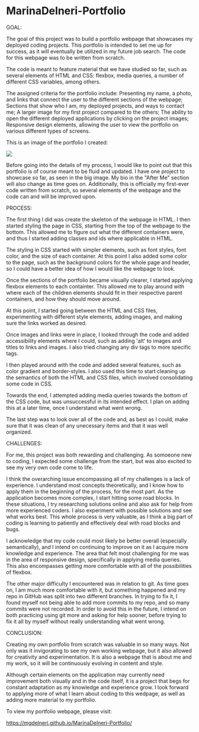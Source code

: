 # MarinaDelneri-Portfolio

GOAL:

The goal of this project was to build a portfolio webpage that showcases my deployed coding projects. This portfolio is intended to set me up for success, as it will eventually be utilized in my future job search. The code for this webpage was to be written from scratch.

The code is meant to feature material that we have studied so far, such as several elements of HTML and CSS: flexbox, media queries, a number of different CSS variables, among others. 

The assigned criteria for the portfolio include: Presenting my name, a photo, and links that connect the user to the different sections of the webpage; Sections that show who I am, my deployed projects, and ways to contact me; A larger image for my first project compared to the others; The ability to open the different deployed applications by clicking on the project images; Responsive design elements, allowing the user to view the portfolio on various different types of screens. 

This is an image of the portfolio I created:

![](AAAAssets/screencapture-file-Users-Marina-Desktop-homework-coding-MarinaDelneri-Portfolio-index-html-2021-02-22-13_00_08.png)

Before going into the details of my process, I would like to point out that this portfolio is of course meant to be fluid and updated. I have one project to showcase so far, as seen in the big image. My bio in the "After Me" section will also change as time goes on. Additionally, this is officially my first-ever code written from scratch, so several elements of the webpage and the code can and will be improved upon. 


PROCESS:

The first thing I did was create the skeleton of the webpage in HTML. I then started styling the page in CSS, starting from the top of the webpage to the bottom. This allowed me to figure out what the different containers were, and thus I started adding classes and ids where applicable in HTML. 

The styling in CSS started with simpler elements, such as font styles, font color, and the size of each container. At this point I also added some color to the page, such as the background colors for the whole page and header, so I could have a better idea of how I would like the webpage to look. 

Once the sections of the portfolio became visually clearer, I started applying flexbox elements to each containter. This allowed me to play around with where each of the children elements should fit in their respective parent containers, and how they should move around. 

At this point, I started going between the HTML and CSS files, experimenting with different style elements, adding images, and making sure the links worked as desired.

Once images and links were in place, I looked through the code and added accessibility elements where I could, such as adding 'alt' to images and titles to links and images. I also tried changing any div tags to more specific tags. 

I then played around with the code and added several features, such as color gradient and border-styles. I also used this time to start cleaning up the semantics of both the HTML and CSS files, which involved consolidating some code in CSS. 

Towards the end, I attempted adding media queries towards the bottom of the CSS code, but was unsuccessful in its intended effect. I plan on adding this at a later time, once I understand what went wrong. 

The last step was to look over all of the code and, as best as I could, make sure that it was clean of any unecessary items and that it was well organized.


CHALLENGES:

For me, this project was both rewarding and challenging. As somoeone new to coding, I expected some challenge from the start, but was also excited to see my very own code come to life. 

I think the overarching issue encompassing all of my challenges is a lack of experience. I understand most concepts theoretically, and I know how to apply them in the beginning of the process, for the most part. As the application becomes more complex, I start hitting some road blocks. In these situations, I try researching solutions online and also ask for help from more experienced coders. I also experiment with possible solutions and see what works best. This whole process is very valuable, as I think a big part of coding is learning to patiently and effectively deal with road blocks and bugs. 

I acknowledge that my code could most likely be better overall (especially semantically), and I intend on continuing to improve on it as I acquire more knowledge and experience. The area that felt most challenging for me was in the area of responsive design, specifically in applying media queries. This also encompasses getting more comfortable with all of the possibilities of flexbox. 

The other major difficulty I encountered was in relation to git. As time goes on, I am much more comfortable with it, but something happened and my repo in GitHub was split into two different branches. In trying to fix it, I found myself not being able to add more commits to my repo, and so many commits were not recorded. In order to avoid this in the future, I intend on both practicing using git more and asking for help sooner, before trying to fix it all by myself without really understanding what went wrong. 


CONCLUSION:

Creating my own portfolio from scratch was valuable in so many ways. Not only was it invigorating to see my own working webpage, but it also allowed for creativity and experimentation. It is also a webpage that is about me and my work, so it will be continuously evolving in content and style. 

Although certain elements on the application may currently need improvement both visually and in the code itself, it is a project that begs for constant adaptation as my knowledge and experience grow. I look forward to applying more of what I learn about coding to this wedpage, as well as adding more material to my portfolio. 

To view my portfolio webpage, please visit: 

 https://mgdelneri.github.io/MarinaDelneri-Portfolio/





